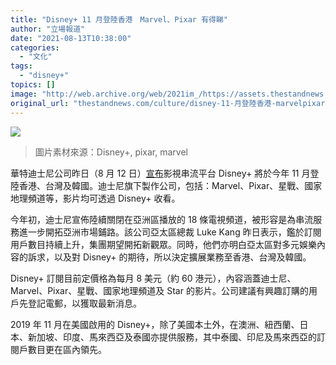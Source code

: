 ```yaml
---
title: "Disney+ 11 月登陸香港　Marvel、Pixar 有得睇"
author: "立場報道"
date: "2021-08-13T10:38:00"
categories:
  - "文化"
tags:
  - "disney+"
topics: []
image: "http://web.archive.org/web/2021im_/https://assets.thestandnews.com/media/photos/disney-03.png"
original_url: "thestandnews.com/culture/disney-11-月登陸香港-marvelpixar-有得睇"
---
```

![](http://web.archive.org/web/2021im_/https://assets.thestandnews.com/media/photos/disney-03.png)
> 圖片素材來源：Disney+, pixar, marvel

華特迪士尼公司昨日（8 月 12 日）[宣布](http://web.archive.org/web/20211229063842/https://dmedmedia.disney.com/news/disney-plus-launch-in-south-korea-hong-kong-taiwan-november-2021)影視串流平台 Disney+ 將於今年 11 月登陸香港、台灣及韓國。迪士尼旗下製作公司，包括：Marvel、Pixar、星戰、國家地理頻道等，影片均可透過 Disney+ 收看。

今年初，迪士尼宣佈陸續關閉在亞洲區播放的 18 條電視頻道，被形容是為串流服務進一步開拓亞洲市場鋪路。該公司亞太區總裁 Luke Kang 昨日表示，鑑於訂閱用戶數目持續上升，集團期望開拓新觀眾。同時，他們亦明白亞太區對多元娛樂內容的訴求，以及對 Disney+ 的期待，所以決定擴展業務至香港、台灣及韓國。

Disney+ 訂閱目前定價格為每月 8 美元（約 60 港元），內容涵蓋迪士尼、Marvel、Pixar、星戰、國家地理頻道及 Star 的影片。公司建議有興趣訂購的用戶先登記電郵，以獲取最新消息。

2019 年 11 月在美國啟用的 Disney+，除了美國本土外，在澳洲、紐西蘭、日本、新加坡、印度、馬來西亞及泰國亦提供服務，其中泰國、印尼及馬來西亞的訂閱戶數目更在區內領先。